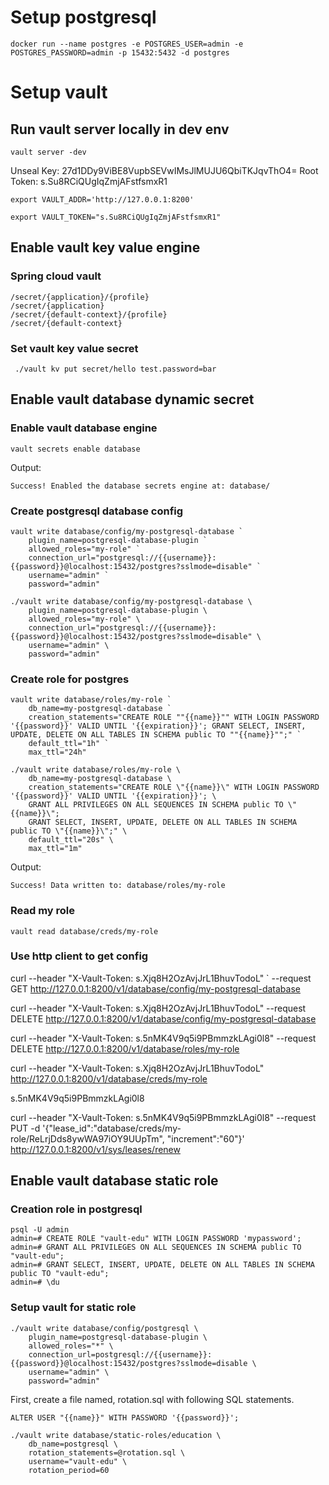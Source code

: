 # Setup postgresql

    docker run --name postgres -e POSTGRES_USER=admin -e POSTGRES_PASSWORD=admin -p 15432:5432 -d postgres
    
# Setup vault
## Run vault server locally in dev env
    
    vault server -dev
    
Unseal Key: 27d1DDy9ViBE8VupbSEVwIMsJlMUJU6QbiTKJqvThO4=
Root Token: s.Su8RCiQUgIqZmjAFstfsmxR1

    
    export VAULT_ADDR='http://127.0.0.1:8200'
    
    export VAULT_TOKEN="s.Su8RCiQUgIqZmjAFstfsmxR1"
## Enable vault key value engine 
### Spring cloud vault
    /secret/{application}/{profile}
    /secret/{application}
    /secret/{default-context}/{profile}
    /secret/{default-context}
### Set vault key value secret

     ./vault kv put secret/hello test.password=bar
## Enable vault database dynamic secret     
### Enable vault database engine

    vault secrets enable database

Output:
    
    Success! Enabled the database secrets engine at: database/
  
### Create postgresql database config

    vault write database/config/my-postgresql-database `
        plugin_name=postgresql-database-plugin `
        allowed_roles="my-role" `
        connection_url="postgresql://{{username}}:{{password}}@localhost:15432/postgres?sslmode=disable" `
        username="admin" `
        password="admin"
        
    ./vault write database/config/my-postgresql-database \
        plugin_name=postgresql-database-plugin \
        allowed_roles="my-role" \
        connection_url="postgresql://{{username}}:{{password}}@localhost:15432/postgres?sslmode=disable" \
        username="admin" \
        password="admin"
      
### Create role for postgres

    vault write database/roles/my-role `
        db_name=my-postgresql-database `
        creation_statements="CREATE ROLE ""{{name}}"" WITH LOGIN PASSWORD '{{password}}' VALID UNTIL '{{expiration}}'; GRANT SELECT, INSERT, UPDATE, DELETE ON ALL TABLES IN SCHEMA public TO ""{{name}}"";" `
        default_ttl="1h" `
        max_ttl="24h"
      
    ./vault write database/roles/my-role \
        db_name=my-postgresql-database \
        creation_statements="CREATE ROLE \"{{name}}\" WITH LOGIN PASSWORD '{{password}}' VALID UNTIL '{{expiration}}'; \
        GRANT ALL PRIVILEGES ON ALL SEQUENCES IN SCHEMA public TO \"{{name}}\";
        GRANT SELECT, INSERT, UPDATE, DELETE ON ALL TABLES IN SCHEMA public TO \"{{name}}\";" \
        default_ttl="20s" \
        max_ttl="1m"

Output:

    Success! Data written to: database/roles/my-role
    
### Read my role

    vault read database/creds/my-role

### Use http client to get config

curl --header "X-Vault-Token: s.Xjq8H2OzAvjJrL1BhuvTodoL" `
    --request GET http://127.0.0.1:8200/v1/database/config/my-postgresql-database
    
curl --header "X-Vault-Token: s.Xjq8H2OzAvjJrL1BhuvTodoL" --request DELETE http://127.0.0.1:8200/v1/database/config/my-postgresql-database 

curl --header "X-Vault-Token: s.5nMK4V9q5i9PBmmzkLAgi0l8" --request DELETE http://127.0.0.1:8200/v1/database/roles/my-role

    
curl --header "X-Vault-Token: s.Xjq8H2OzAvjJrL1BhuvTodoL" http://127.0.0.1:8200/v1/database/creds/my-role


s.5nMK4V9q5i9PBmmzkLAgi0l8

curl --header "X-Vault-Token: s.5nMK4V9q5i9PBmmzkLAgi0l8" --request PUT -d '{"lease_id":"database/creds/my-role/ReLrjDds8ywWA97iOY9UUpTm", "increment":"60"}'  http://127.0.0.1:8200/v1/sys/leases/renew

## Enable vault database static role
### Creation role in postgresql
    
    psql -U admin
    admin=# CREATE ROLE "vault-edu" WITH LOGIN PASSWORD 'mypassword';
    admin=# GRANT ALL PRIVILEGES ON ALL SEQUENCES IN SCHEMA public TO "vault-edu";
    admin=# GRANT SELECT, INSERT, UPDATE, DELETE ON ALL TABLES IN SCHEMA public TO "vault-edu";
    admin=# \du
    
### Setup vault for static role
    
    ./vault write database/config/postgresql \
        plugin_name=postgresql-database-plugin \
        allowed_roles="*" \
        connection_url=postgresql://{{username}}:{{password}}@localhost:15432/postgres?sslmode=disable \
        username="admin" \
        password="admin"

        
First, create a file named, rotation.sql with following SQL statements.

    ALTER USER "{{name}}" WITH PASSWORD '{{password}}';
    
    ./vault write database/static-roles/education \
        db_name=postgresql \
        rotation_statements=@rotation.sql \
        username="vault-edu" \
        rotation_period=60
        
        
